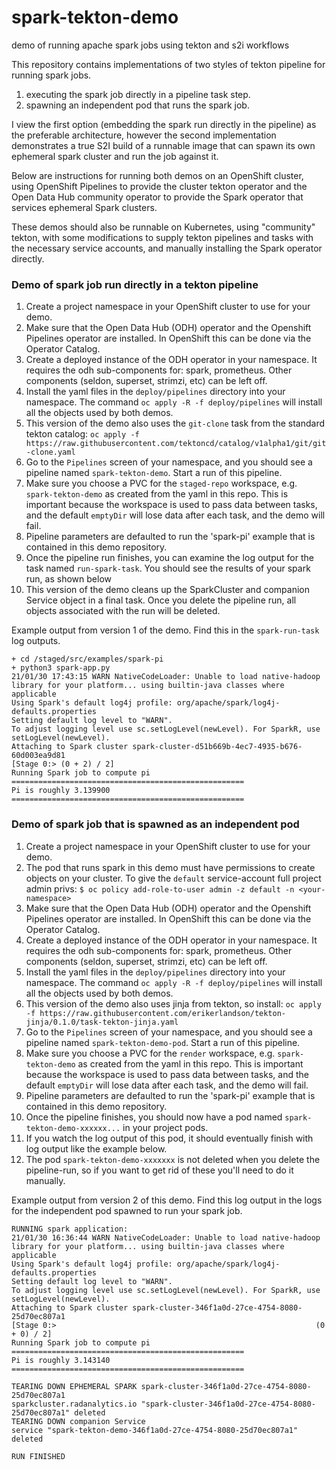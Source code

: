 # spark-tekton-demo

demo of running apache spark jobs using tekton and s2i workflows

This repository contains implementations of two styles of tekton pipeline for running spark jobs.
1. executing the spark job directly in a pipeline task step.
1. spawning an independent pod that runs the spark job.

I view the first option (embedding the spark run directly in the pipeline) as the preferable architecture,
however the second implementation demonstrates a true S2I build of a runnable image that can spawn its own ephemeral
spark cluster and run the job against it.

Below are instructions for running both demos on an OpenShift cluster,
using OpenShift Pipelines to provide the cluster tekton operator and
the Open Data Hub community operator to provide the Spark operator that services ephemeral Spark clusters.

These demos should also be runnable on Kubernetes, using "community" tekton,
with some modifications to supply tekton pipelines and tasks with the necessary service accounts,
and manually installing the Spark operator directly.

### Demo of spark job run directly in a tekton pipeline

1. Create a project namespace in your OpenShift cluster to use for your demo.
1. Make sure that the Open Data Hub (ODH) operator and the Openshift Pipelines operator are installed. In OpenShift this can be done via the Operator Catalog.
1. Create a deployed instance of the ODH operator in your namespace. It requires the odh sub-components for: spark, prometheus. Other components (seldon, superset, strimzi, etc) can be left off.
1. Install the yaml files in the `deploy/pipelines` directory into your namespace. The command `oc apply -R -f deploy/pipelines` will install all the objects used by both demos.
1. This version of the demo also uses the `git-clone` task from the standard tekton catalog: `oc apply -f https://raw.githubusercontent.com/tektoncd/catalog/v1alpha1/git/git-clone.yaml`
1. Go to the `Pipelines` screen of your namespace, and you should see a pipeline named `spark-tekton-demo`. Start a run of this pipeline.
1. Make sure you choose a PVC for the `staged-repo` workspace, e.g. `spark-tekton-demo` as created from the yaml in this repo. This is important because the workspace is used to pass data between tasks, and the default `emptyDir` will lose data after each task, and the demo will fail.
1. Pipeline parameters are defaulted to run the 'spark-pi' example that is contained in this demo repository.
1. Once the pipeline run finishes, you can examine the log output for the task named `run-spark-task`. You should see the results of your spark run, as shown below
1. This version of the demo cleans up the SparkCluster and companion Service object in a final task. Once you delete the pipeline run, all objects associated with the run will be deleted.

Example output from version 1 of the demo.
Find this in the `spark-run-task` log outputs.
```
+ cd /staged/src/examples/spark-pi
+ python3 spark-app.py
21/01/30 17:43:15 WARN NativeCodeLoader: Unable to load native-hadoop library for your platform... using builtin-java classes where applicable
Using Spark's default log4j profile: org/apache/spark/log4j-defaults.properties
Setting default log level to "WARN".
To adjust logging level use sc.setLogLevel(newLevel). For SparkR, use setLogLevel(newLevel).
Attaching to Spark cluster spark-cluster-d51b669b-4ec7-4935-b676-60d003ea9d81
[Stage 0:> (0 + 2) / 2] 
Running Spark job to compute pi
====================================================
Pi is roughly 3.139900
====================================================
```

### Demo of spark job that is spawned as an independent pod

1. Create a project namespace in your OpenShift cluster to use for your demo.
1. The pod that runs spark in this demo must have permissions to create objects on your cluster. To give the `default` service-account full project admin privs: `$ oc policy add-role-to-user admin -z default -n <your-namespace>`
1. Make sure that the Open Data Hub (ODH) operator and the Openshift Pipelines operator are installed. In OpenShift this can be done via the Operator Catalog.
1. Create a deployed instance of the ODH operator in your namespace. It requires the odh sub-components for: spark, prometheus. Other components (seldon, superset, strimzi, etc) can be left off.
1. Install the yaml files in the `deploy/pipelines` directory into your namespace. The command `oc apply -R -f deploy/pipelines` will install all the objects used by both demos.
1. This version of the demo also uses jinja from tekton, so install: `oc apply -f https://raw.githubusercontent.com/erikerlandson/tekton-jinja/0.1.0/task-tekton-jinja.yaml`
1. Go to the `Pipelines` screen of your namespace, and you should see a pipeline named `spark-tekton-demo-pod`. Start a run of this pipeline.
1. Make sure you choose a PVC for the `render` workspace, e.g. `spark-tekton-demo` as created from the yaml in this repo. This is important because the workspace is used to pass data between tasks, and the default `emptyDir` will lose data after each task, and the demo will fail.
1. Pipeline parameters are defaulted to run the 'spark-pi' example that is contained in this demo repository.
1. Once the pipeline finishes, you should now have a pod named `spark-tekton-demo-xxxxxx...` in your project pods.
1. If you watch the log output of this pod, it should eventually finish with log output like the example below.
1. The pod `spark-tekton-demo-xxxxxxx` is not deleted when you delete the pipeline-run, so if you want to get rid of these you'll need to do it manually.

Example output from version 2 of this demo.
Find this log output in the logs for the independent pod spawned to run your spark job.
```
RUNNING spark application:
21/01/30 16:36:44 WARN NativeCodeLoader: Unable to load native-hadoop library for your platform... using builtin-java classes where applicable
Using Spark's default log4j profile: org/apache/spark/log4j-defaults.properties
Setting default log level to "WARN".
To adjust logging level use sc.setLogLevel(newLevel). For SparkR, use setLogLevel(newLevel).
Attaching to Spark cluster spark-cluster-346f1a0d-27ce-4754-8080-25d70ec807a1
[Stage 0:>                                                          (0 + 0) / 2]
Running Spark job to compute pi
====================================================
Pi is roughly 3.143140
====================================================

TEARING DOWN EPHEMERAL SPARK spark-cluster-346f1a0d-27ce-4754-8080-25d70ec807a1
sparkcluster.radanalytics.io "spark-cluster-346f1a0d-27ce-4754-8080-25d70ec807a1" deleted
TEARING DOWN companion Service
service "spark-tekton-demo-346f1a0d-27ce-4754-8080-25d70ec807a1" deleted

RUN FINISHED
```

